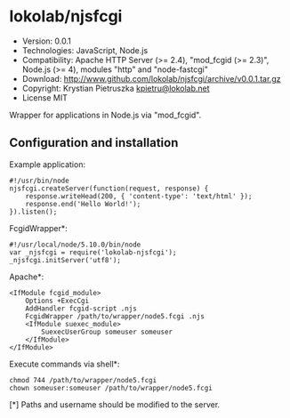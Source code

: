 lokolab/njsfcgi
===============

- Version:
      0.0.1
- Technologies:
      JavaScript, Node.js
- Compatibility:
      Apache HTTP Server (>= 2.4), "mod_fcgid (>= 2.3)", Node.js (>= 4), modules "http" and "node-fastcgi"
- Download:
      http://www.github.com/lokolab/njsfcgi/archive/v0.0.1.tar.gz
- Copyright:
      Krystian Pietruszka <kpietru@lokolab.net>
- License MIT

Wrapper for applications in Node.js via "mod_fcgid".

Configuration and installation
------------------------------

Example application:

    #!/usr/bin/node
    njsfcgi.createServer(function(request, response) {
        response.writeHead(200, { 'content-type': 'text/html' });
        response.end('Hello World!');
    }).listen();

FcgidWrapper*:

    #!/usr/local/node/5.10.0/bin/node
    var _njsfcgi = require('lokolab-njsfcgi');
    _njsfcgi.initServer('utf8');

Apache*:

    <IfModule fcgid_module>
        Options +ExecCgi
        AddHandler fcgid-script .njs
        FcgidWrapper /path/to/wrapper/node5.fcgi .njs
        <IfModule suexec_module>
            SuexecUserGroup someuser someuser
        </IfModule>
    </IfModule>

Execute commands via shell*:

    chmod 744 /path/to/wrapper/node5.fcgi
    chown someuser:someuser /path/to/wrapper/node5.fcgi

[*] Paths and username should be modified to the server.
